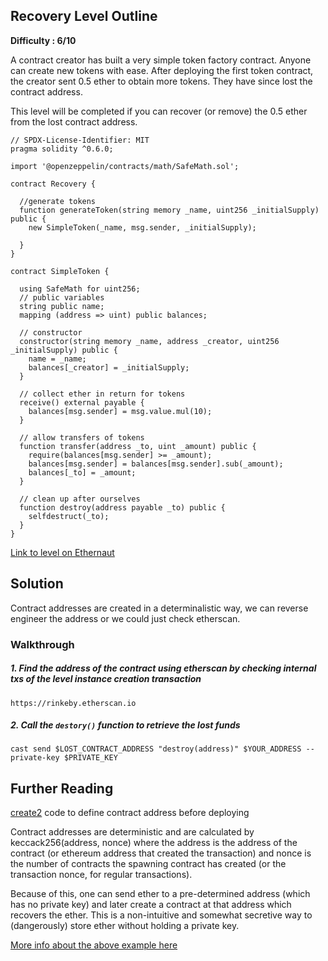 ## Recovery Level Outline

**Difficulty : 6/10**

A contract creator has built a very simple token factory contract. Anyone can create new tokens with ease. After deploying the first token contract, the creator sent 0.5 ether to obtain more tokens. They have since lost the contract address.

This level will be completed if you can recover (or remove) the 0.5 ether from the lost contract address.

```solidity  
// SPDX-License-Identifier: MIT
pragma solidity ^0.6.0;

import '@openzeppelin/contracts/math/SafeMath.sol';

contract Recovery {

  //generate tokens
  function generateToken(string memory _name, uint256 _initialSupply) public {
    new SimpleToken(_name, msg.sender, _initialSupply);
  
  }
}

contract SimpleToken {

  using SafeMath for uint256;
  // public variables
  string public name;
  mapping (address => uint) public balances;

  // constructor
  constructor(string memory _name, address _creator, uint256 _initialSupply) public {
    name = _name;
    balances[_creator] = _initialSupply;
  }

  // collect ether in return for tokens
  receive() external payable {
    balances[msg.sender] = msg.value.mul(10);
  }

  // allow transfers of tokens
  function transfer(address _to, uint _amount) public { 
    require(balances[msg.sender] >= _amount);
    balances[msg.sender] = balances[msg.sender].sub(_amount);
    balances[_to] = _amount;
  }

  // clean up after ourselves
  function destroy(address payable _to) public {
    selfdestruct(_to);
  }
}
```

[Link to level on Ethernaut](https://ethernaut.openzeppelin.com/level/0x0EB8e4771ABA41B70d0cb6770e04086E5aee5aB2)

## Solution

Contract addresses are created in a determinalistic way, we can reverse engineer the address or we could just check etherscan.

### Walkthrough
##### 1. Find the address of the contract using etherscan by checking internal txs of the level instance creation transaction

```
https://rinkeby.etherscan.io
```

##### 2. Call the `destory()` function to retrieve the lost funds
```console
cast send $LOST_CONTRACT_ADDRESS "destroy(address)" $YOUR_ADDRESS --private-key $PRIVATE_KEY
```

## Further Reading
[create2](https://blog.smartdec.net/how-to-define-smart-contract-address-before-the-deploy-create2-use-case-for-decentralized-exchange-52b7daa7873b) code to define contract address before deploying

Contract addresses are deterministic and are calculated by keccack256(address, nonce) where the address is the address of the contract (or ethereum address that created the transaction) and nonce is the number of contracts the spawning contract has created (or the transaction nonce, for regular transactions).

Because of this, one can send ether to a pre-determined address (which has no private key) and later create a contract at that address which recovers the ether. This is a non-intuitive and somewhat secretive way to (dangerously) store ether without holding a private key.

[More info about the above example here](martin.swende.se/blog/Ethereum_quirks_and_vulns.html)
